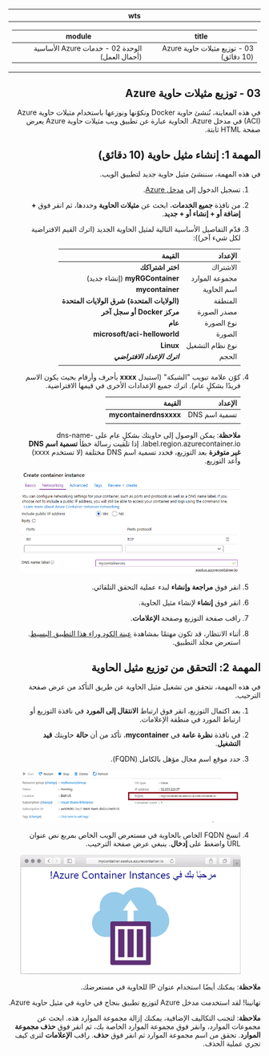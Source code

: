<div id="readme" class="Box-body readme blob js-code-block-container p-5 p-xl-6 gist-border-0" dir="rtl">
    <article class="markdown-body entry-content container-lg" itemprop="text"><table>
  <thead>
  <tr>
  <th>wts</th>
  </tr>
  </thead>
  <tbody>
  <tr>
  <td><div><table>
  <thead>
  <tr>
  <th>title</th>
  <th>module</th>
  </tr>
  </thead>
  <tbody>
  <tr>
  <td><div>03 - توزيع مثيلات حاوية Azure (10 دقائق)</div></td>
  <td><div>الوحدة 02 - خدمات Azure الأساسية (أحمال العمل)</div></td>
  </tr>
  </tbody>
</table>
</div></td>
  </tr>
  </tbody>
</table>

# 03 - توزيع مثيلات حاوية Azure

في هذه المعاينة، نُنشئ حاوية Docker ونكوّنها ونوزعها باستخدام مثيلات حاوية Azure (ACI) في مدخل Azure. الحاوية عبارة عن تطبيق ويب مثيلات حاوية Azure يعرض صفحة HTML ثابتة. 

# المهمة 1: إنشاء مثيل حاوية (10 دقائق)

في هذه المهمة، سننشئ مثيل حاوية جديد لتطبيق الويب. 

1. تسجيل الدخول إلى [مدخل Azure](https://portal.azure.com).

2. من نافذة **جميع الخدمات**، ابحث عن **مثيلات الحاوية** وحددها، ثم انقر فوق **+ إضافة أو + إنشاء أو + جديد**. 

3. قدّم التفاصيل الأساسية التالية لمثيل الحاوية الجديد (اترك القيم الافتراضية لكل شيء آخر)): 

	| الإعداد| القيمة|
	|----|----|
	| الاشتراك | **اختر اشتراكك** |
	| مجموعة الموارد | **myRGContainer** (إنشاء جديد) |
	| اسم الحاوية| **mycontainer**|
	| المنطقة | **(الولايات المتحدة) شرق الولايات المتحدة** |
	| مصدر الصورة| **مركز Docker أو سجل آخر**|
	| نوع الصورة| **عام**|
	| الصورة| **microsoft/aci-helloworld**|
	| نوع نظام التشغيل| **Linux** |
	| الحجم| ***اترك الإعداد الافتراضي***|
	|||

4. كوّن علامة تبويب "الشبكة" (استبدل **xxxx** بأحرف وأرقام بحيث يكون الاسم فريدًا بشكلٍ عام). اترك جميع الإعدادات الأخرى في قيمها الافتراضية.

	| الإعداد| القيمة|
	|--|--|
	| تسمية اسم DNS| **mycontainerdnsxxxx** |
	|||
	
	**ملاحظة**: يمكن الوصول إلى حاويتك بشكلٍ عام على dns-name-label.region.azurecontainer.io. إذا تلقيت رسالة خطأ **تسمية اسم DNS غير متوفرة** بعد التوزيع، فحدد تسمية اسم DNS مختلفة (لا تستخدم xxxx) وأعد التوزيع. 


	![لقطة شاشة لجزء التكوين الخاص بنافذة مثيلات إنشاء الحاوية، في مدخل Azure، مع إدخال تسمية اسم DNS. ](../images/0201.png)

5. انقر فوق **مراجعة وإنشاء** لبدء عملية التحقق التلقائي.

6. انقر فوق **إنشاء** لإنشاء مثيل الحاوية. 

7. راقب صفحة التوزيع وصفحة **الإعلامات**. 

8. أثناء الانتظار، قد تكون مهتمًا بمشاهدة [عينة الكود وراء هذا التطبيق البسيط](https://github.com/Azure-Samples/aci-helloworld). استعرض مجلد التطبيق. 

# المهمة 2: التحقق من توزيع مثيل الحاوية

في هذه المهمة، نتحقق من تشغيل مثيل الحاوية عن طريق التأكد من عرض صفحة الترحيب.

1. بعد اكتمال التوزيع، انقر فوق ارتباط **الانتقال إلى المورد** في نافذة التوزيع أو ارتباط المورد في منطقة الإعلامات.

2. في نافذة **نظرة عامة** في **mycontainer**، تأكد من أن **حالة** حاويتك **قيد التشغيل**. 

3. حدد موقع اسم مجال مؤهل بالكامل (FQDN).

	![لقطة شاشة لجزء نظرة عامة للحاوية المنشأة حديثًا في مدخل Azure، مع تمييز FQDN. ](../images/0202.png)

2. انسخ FQDN الخاص بالحاوية في مستعرض الويب الخاص بمربع نص عنوان URL واضغط على **إدخال**. ينبغي عرض صفحة الترحيب. 

	![لقطة شاشة لرسالة ترحيب مثيلات حاوية Azure المعروضة في مستعرض الويب.](../images/0203.png)

**ملاحظة**: يمكنك أيضًا استخدام عنوان IP للحاوية في مستعرضك. 

تهانينا! لقد استخدمت مدخل Azure لتوزيع تطبيق بنجاح في حاوية في مثيل حاوية Azure.

**ملاحظة**: لتجنب التكاليف الإضافية، يمكنك إزالة مجموعة الموارد هذه. ابحث عن مجموعات الموارد، وانقر فوق مجموعة الموارد الخاصة بك، ثم انقر فوق **حذف مجموعة الموارد**. تحقق من اسم مجموعة الموارد ثم انقر فوق **حذف**. راقب **الإعلامات** لترى كيف تجري عملية الحذف.
